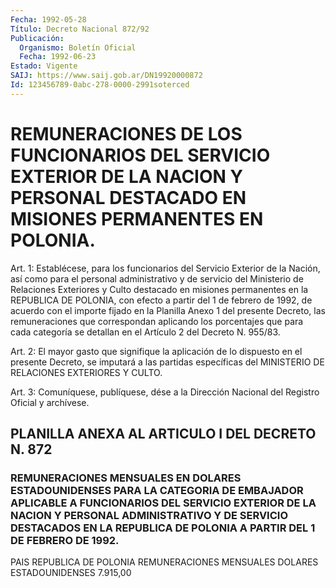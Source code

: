 ```yaml
---
Fecha: 1992-05-28
Título: Decreto Nacional 872/92
Publicación:
  Organismo: Boletín Oficial
  Fecha: 1992-06-23
Estado: Vigente
SAIJ: https://www.saij.gob.ar/DN19920000872
Id: 123456789-0abc-278-0000-2991soterced
---
```

# REMUNERACIONES DE LOS FUNCIONARIOS DEL SERVICIO EXTERIOR DE LA NACION Y PERSONAL DESTACADO EN MISIONES PERMANENTES EN POLONIA.

<a id="1"></a>
Art.  1:  Establécese,  para  los  funcionarios  del  Servicio Exterior  de la Nación, así como para el personal administrativo  y de  servicio  del  Ministerio  de  Relaciones  Exteriores  y  Culto destacado  en  misiones permanentes en la REPUBLICA DE POLONIA, con efecto a partir  del  1  de  febrero  de  1992,  de  acuerdo con el importe  fijado  en  la Planilla Anexo 1 del presente Decreto,  las remuneraciones que correspondan  aplicando los porcentajes que para cada categoría se detallan en el Artículo  2 del Decreto N. 955/83.

<a id="2"></a>
Art.  2:  El  mayor  gasto  que signifique la aplicación de lo dispuesto  en  el presente Decreto,  se  imputará  a  las  partidas específicas  del  MINISTERIO  DE  RELACIONES  EXTERIORES  Y  CULTO.

<a id="3"></a>
Art.  3: Comuníquese, publíquese, dése a la Dirección Nacional del Registro Oficial y archívese.

## PLANILLA ANEXA AL ARTICULO I DEL DECRETO N. 872

### REMUNERACIONES    MENSUALES  EN  DOLARES  ESTADOUNIDENSES  PARA  LA CATEGORIA  DE  EMBAJADOR  APLICABLE  A  FUNCIONARIOS  DEL  SERVICIO EXTERIOR DE LA NACION  Y  PERSONAL  ADMINISTRATIVO  Y  DE  SERVICIO DESTACADOS EN LA REPUBLICA DE POLONIA A PARTIR DEL 1 DE FEBRERO  DE 1992.

<a id="1"></a>
PAIS                REPUBLICA DE POLONIA              REMUNERACIONES MENSUALES              DOLARES ESTADOUNIDENSES                        7.915,00